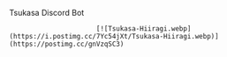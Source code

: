 Tsukasa Discord Bot

                          [![Tsukasa-Hiiragi.webp](https://i.postimg.cc/7Yc54jXt/Tsukasa-Hiiragi.webp)](https://postimg.cc/gnVzqSC3)
